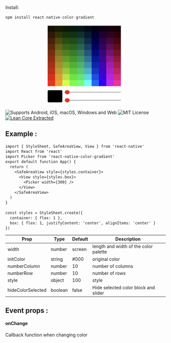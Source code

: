 Install: 
```js
npm install react-native-color-gradient
```
<p align="center">
     <img src="image/preview.png" alt="Alt text" width="250" height="250">
</p>

![Supports Android, iOS, macOS, Windows and Web](https://img.shields.io/badge/platforms-android%20|%20ios%20|%20macos%20|%20windows%20|%20web-lightgrey.svg) ![MIT License](https://img.shields.io/npm/l/@react-native-community/netinfo.svg) [![Lean Core Extracted](https://img.shields.io/badge/Lean%20Core-Extracted-brightgreen.svg)](https://github.com/facebook/react-native/issues/23313)

## Example :
```tsx
import { StyleSheet, SafeAreaView, View } from 'react-native'
import React from 'react'
import Picker from 'react-native-color-gradient'
export default function App() {
  return (
    <SafeAreaView style={styles.container}>
      <View style={styles.box}>
        <Picker width={300} />
      </View>
    </SafeAreaView>
  )
}

const styles = StyleSheet.create({
  container: { flex: 1 },
  box: { flex: 1, justifyContent: 'center', alignItems: 'center' }
})
```
| Prop                         | Type         | Default | Description                                                                                                                                                      |
| ---------------------------- | ------------ | ------- | ---------------------------------------------------------------------------------------------------------------------------------------------------------------- |
| width | number      | screen    |   length and width of the color palette |
| initColor | string    |   #000         |   original color
| numberColumn | number |   10         |   number of columns
| numberRow | number    |   10         |   number of rows
| style | object    |   100         |   style
| hideColorSelected | boolean    |   false         |   Hide selected color block and slider

## Event props :
#### onChange
Callback function when changing color